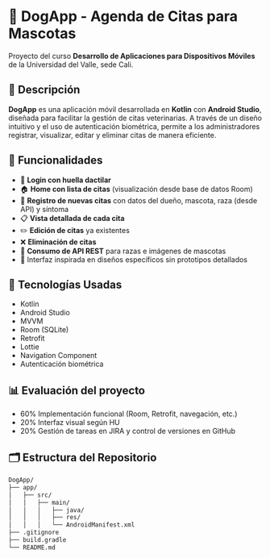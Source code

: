 # 🐶 DogApp - Agenda de Citas para Mascotas

Proyecto del curso **Desarrollo de Aplicaciones para Dispositivos Móviles** de la Universidad del Valle, sede Cali.

## 📱 Descripción

**DogApp** es una aplicación móvil desarrollada en **Kotlin** con **Android Studio**, diseñada para facilitar la gestión de citas veterinarias. A través de un diseño intuitivo y el uso de autenticación biométrica, permite a los administradores registrar, visualizar, editar y eliminar citas de manera eficiente.

## 🎯 Funcionalidades

- 🔐 **Login con huella dactilar**
- 🏠 **Home con lista de citas** (visualización desde base de datos Room)
- 🐾 **Registro de nuevas citas** con datos del dueño, mascota, raza (desde API) y síntoma
- 📋 **Vista detallada de cada cita**
- ✏️ **Edición de citas** ya existentes
- ❌ **Eliminación de citas**
- 🔄 **Consumo de API REST** para razas e imágenes de mascotas
- 🎨 Interfaz inspirada en diseños específicos sin prototipos detallados

## 🧱 Tecnologías Usadas

- Kotlin
- Android Studio
- MVVM
- Room (SQLite)
- Retrofit
- Lottie
- Navigation Component
- Autenticación biométrica

## 📊 Evaluación del proyecto

- 60% Implementación funcional (Room, Retrofit, navegación, etc.)
- 20% Interfaz visual según HU
- 20% Gestión de tareas en JIRA y control de versiones en GitHub

## 🗂 Estructura del Repositorio

```bash
DogApp/
├── app/
│   ├── src/
│   │   ├── main/
│   │   │   ├── java/
│   │   │   ├── res/
│   │   │   └── AndroidManifest.xml
├── .gitignore
├── build.gradle
└── README.md
